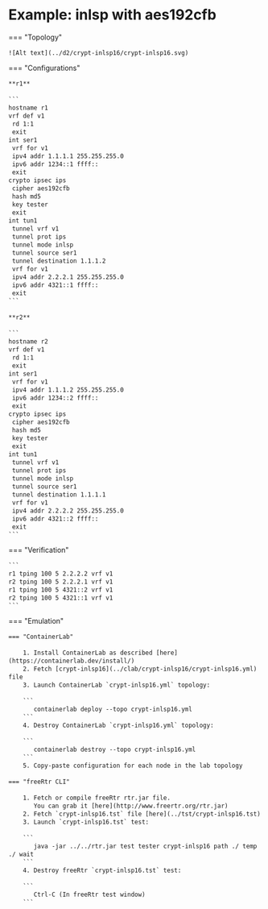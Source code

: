 # Example: inlsp with aes192cfb

=== "Topology"

    ![Alt text](../d2/crypt-inlsp16/crypt-inlsp16.svg)

=== "Configurations"

    **r1**

    ```
    hostname r1
    vrf def v1
     rd 1:1
     exit
    int ser1
     vrf for v1
     ipv4 addr 1.1.1.1 255.255.255.0
     ipv6 addr 1234::1 ffff::
     exit
    crypto ipsec ips
     cipher aes192cfb
     hash md5
     key tester
     exit
    int tun1
     tunnel vrf v1
     tunnel prot ips
     tunnel mode inlsp
     tunnel source ser1
     tunnel destination 1.1.1.2
     vrf for v1
     ipv4 addr 2.2.2.1 255.255.255.0
     ipv6 addr 4321::1 ffff::
     exit
    ```

    **r2**

    ```
    hostname r2
    vrf def v1
     rd 1:1
     exit
    int ser1
     vrf for v1
     ipv4 addr 1.1.1.2 255.255.255.0
     ipv6 addr 1234::2 ffff::
     exit
    crypto ipsec ips
     cipher aes192cfb
     hash md5
     key tester
     exit
    int tun1
     tunnel vrf v1
     tunnel prot ips
     tunnel mode inlsp
     tunnel source ser1
     tunnel destination 1.1.1.1
     vrf for v1
     ipv4 addr 2.2.2.2 255.255.255.0
     ipv6 addr 4321::2 ffff::
     exit
    ```

=== "Verification"

    ```
    r1 tping 100 5 2.2.2.2 vrf v1
    r2 tping 100 5 2.2.2.1 vrf v1
    r1 tping 100 5 4321::2 vrf v1
    r2 tping 100 5 4321::1 vrf v1
    ```

=== "Emulation"

    === "ContainerLab"

        1. Install ContainerLab as described [here](https://containerlab.dev/install/)  
        2. Fetch [crypt-inlsp16](../clab/crypt-inlsp16/crypt-inlsp16.yml) file  
        3. Launch ContainerLab `crypt-inlsp16.yml` topology:  

        ```
           containerlab deploy --topo crypt-inlsp16.yml  
        ```
        4. Destroy ContainerLab `crypt-inlsp16.yml` topology:  

        ```
           containerlab destroy --topo crypt-inlsp16.yml  
        ```
        5. Copy-paste configuration for each node in the lab topology

    === "freeRtr CLI"

        1. Fetch or compile freeRtr rtr.jar file.  
           You can grab it [here](http://www.freertr.org/rtr.jar)  
        2. Fetch `crypt-inlsp16.tst` file [here](../tst/crypt-inlsp16.tst)  
        3. Launch `crypt-inlsp16.tst` test:  

        ```
           java -jar ../../rtr.jar test tester crypt-inlsp16 path ./ temp ./ wait
        ```
        4. Destroy freeRtr `crypt-inlsp16.tst` test:  

        ```
           Ctrl-C (In freeRtr test window)
        ```

